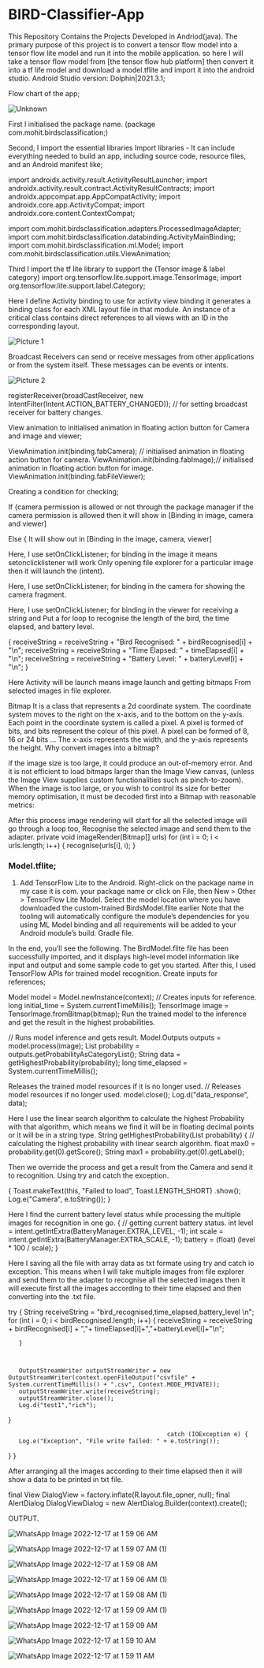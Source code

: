 # BIRD-Classifier-App
This Repository Contains the Projects Developed in Andriod(java).
The primary purpose of this project is to convert a tensor flow model into a tensor flow lite model and run it into the mobile application.
so here I will take a tensor flow model from [the tensor flow hub platform] then convert it into a tf life model and download a model.tflite and import it into the android studio.
Android Studio version: Dolphin|2021.3.1;

Flow chart of the app;


![Unknown](https://user-images.githubusercontent.com/85448730/208182382-7f77a356-25cc-4fe2-b03c-2310ffccdb37.png)

First I initialised the package name.
(package com.mohit.birdsclassification;) 


Second, I import the essential libraries Import libraries - It can include everything needed to build an app, including source code, resource files, and an Android manifest  like;



import androidx.activity.result.ActivityResultLauncher;
import androidx.activity.result.contract.ActivityResultContracts;
import androidx.appcompat.app.AppCompatActivity;
import androidx.core.app.ActivityCompat;
import androidx.core.content.ContextCompat;



import com.mohit.birdsclassification.adapters.ProcessedImageAdapter;
import com.mohit.birdsclassification.databinding.ActivityMainBinding;
import com.mohit.birdsclassification.ml.Model;
import com.mohit.birdsclassification.utils.ViewAnimation;


Third I import the tf lite library to support the (Tensor image & label category)
import org.tensorflow.lite.support.image.TensorImage;
import org.tensorflow.lite.support.label.Category;


Here I define Activity binding to use for activity view binding it generates a binding class for each XML layout file in that module. An instance of a critical class contains direct references to all views with an ID in the corresponding layout.

![Picture 1](https://user-images.githubusercontent.com/85448730/208182882-64c4163d-66e5-4f86-b3dd-909a7e6aac51.png)

Broadcast Receivers can send or receive messages from other applications or from the system itself. These messages can be events or intents.


![Picture 2](https://user-images.githubusercontent.com/85448730/208183134-b01b32c7-b861-4b16-b10b-9508af5467ea.png)


registerReceiver(broadCastReceiver, new IntentFilter(Intent.ACTION_BATTERY_CHANGED));  // for setting broadcast receiver for battery changes.

View animation to initialised animation in floating action button for 
Camera and image and viewer;



ViewAnimation.init(binding.fabCamera); // initialised animation in floating action button for camera.
ViewAnimation.init(binding.fabImage);// initialised animation in floating action button for image.
ViewAnimation.init(binding.fabFileViewer);


Creating a condition for checking;



If 
{camera permission is allowed or not through the package manager if the camera permission is allowed then it will show in [Binding in image, camera and viewer]

Else 
{
It will show out in [Binding in the image, camera, viewer]




Here, I use  setOnClickListener;
for binding in the image it means setonclicklistener will work 
Only opening file explorer for a particular image then it will launch the (intent).

Here, I use  setOnClickListener;
for binding in the camera for showing the camera fragment.



Here, I use  setOnClickListener;
for binding in the viewer for receiving a string and 
Put a for loop to recognise the length of the bird, the time elapsed, and battery level.



{
   receiveString = receiveString + "Bird Recognised: " + birdRecognised[i] + "\n";
   receiveString = receiveString + "Time Elapsed: " + timeElapsed[i] + "\n";
   receiveString = receiveString + "Battery Level: " + batteryLevel[i] + "\n";
}


  Here Activity will be launch means image launch and getting bitmaps 
From selected images in file explorer.


Bitmap
It is a class that represents a 2d coordinate system. The coordinate system moves to the right on the x-axis, and to the bottom on the y-axis. Each point in the coordinate system is called a pixel. A pixel is formed of bits, and bits represent the colour of this pixel. A pixel can be formed of 8, 16 or 24 bits ... The x-axis represents the width, and the y-axis represents the height.
Why convert images into a bitmap?



if the image size is too large, it could produce an out-of-memory error. And it is not efficient to load bitmaps larger than the Image View canvas, (unless the Image View supplies custom functionalities such as pinch-to-zoom).
When the image is too large, or you wish to control its size for better memory optimisation, it must be decoded first into a Bitmap with reasonable metrics:



After this process image rendering will start for all the selected image will go through a loop too, Recognise the selected image and send them to the adapter.
private void imageRender(Bitmap[] urls)
for (int i = 0; i < urls.length; i++) {
   recognise(urls[i], i);
}

### Model.tflite;
1. Add TensorFlow Lite to the Android.
Right-click on the package name in my case it is com. your package name or click on File, then New > Other > TensorFlow Lite Model. Select the model location where you have downloaded the custom-trained BirdsModel.flite earlier
Note that the tooling will automatically configure the module’s dependencies for you using ML Model binding and all requirements will be added to your Android module’s build. Gradle file.



 In the end, you’ll see the following. The BirdModel.flite file has been successfully imported, and it displays high-level model information like input and output and some sample code to get you started.
After this, I used TensorFlow APIs for trained model recognition.
Create inputs for references;



Model model = Model.newInstance(context);
// Creates inputs for reference.
long initial_time = System.currentTimeMillis();
TensorImage image = TensorImage.fromBitmap(bitmap);
Run the trained model to the inference and get the result in the highest probabilities.




// Runs model inference and gets result.
Model.Outputs outputs = model.process(image);
List<Category> probability = outputs.getProbabilityAsCategoryList();
String data = getHighestProbability(probability);
long time_elapsed = System.currentTimeMillis();
   
   

Releases the trained model resources if it is no longer used.
// Releases model resources if no longer used.
model.close();
Log.d("data_response", data);
   


Here I use the linear search algorithm to calculate the highest 
Probability with that algorithm, which means we find it will be in floating decimal points or it will be in a string type.
 String getHighestProbability(List<Category> probability) { // calculating the highest probability with linear search algorithm.
   float max0 = probability.get(0).getScore();
   String max1 = probability.get(0).getLabel();
   
   

Then we override the process and get a result from the 
Camera and send it to recognition.
Using try and catch the exception.

{
   Toast.makeText(this, "Failed to load", Toast.LENGTH_SHORT)
           .show();
   Log.e("Camera", e.toString());
}
   
   

Here I find the current battery level status while processing the multiple images for recognition in one go.
{ // getting current battery status.
   int level = intent.getIntExtra(BatteryManager.EXTRA_LEVEL, -1);
   int scale = intent.getIntExtra(BatteryManager.EXTRA_SCALE, -1);
   battery = (float) (level * 100 / scale);
}
   
   
   

Here I saving all the file with array data as txt formate using try and catch io exception.
This means when I will take multiple images from file explorer and send them to the adapter to recognise all the selected images then it will execute first all the images according to their time elapsed and then converting into the .txt file.

   
   
try {
       String receiveString = "bird_recognised,time_elapsed,battery_level \n";
       for (int i = 0; i < birdRecognised.length; i++) {
           receiveString = receiveString + birdRecognised[i] + ","+ timeElapsed[i]+","+batteryLevel[i]+"\n";

       }
                                                 
                                                 
                                                 
       OutputStreamWriter outputStreamWriter = new OutputStreamWriter(context.openFileOutput("csvfile" + System.currentTimeMillis() + ".csv", Context.MODE_PRIVATE));
       outputStreamWriter.write(receiveString);
       outputStreamWriter.close();
       Log.d("test1","rich");

   } 
        
                                                 
                                                 
                                                 
                                                 catch (IOException e) {
       Log.e("Exception", "File write failed: " + e.toString());
   }
}

                                                 

After arranging all the images according to their time elapsed then it will show a data to be printed in txt file.

final View DialogView = factory.inflate(R.layout.file_opner, null);
final AlertDialog DialogViewDialog = new AlertDialog.Builder(context).create();

OUTPUT.

![WhatsApp Image 2022-12-17 at 1 59 06 AM](https://user-images.githubusercontent.com/85448730/208184333-8e6249f8-fddd-46fc-b596-6a2f9afd37a4.jpeg)
                                                                                  
![WhatsApp Image 2022-12-17 at 1 59 07 AM (1)](https://user-images.githubusercontent.com/85448730/208184351-8df9effb-8e12-41a8-96f8-aeac27276fe2.jpeg)
                                                 
![WhatsApp Image 2022-12-17 at 1 59 08 AM](https://user-images.githubusercontent.com/85448730/208184361-611e6e98-f7c6-4192-a0d2-cc88a6b248a3.jpeg)
                                                 
![WhatsApp Image 2022-12-17 at 1 59 06 AM (1)](https://user-images.githubusercontent.com/85448730/208184367-aef4319b-970f-4fab-8d0e-4fe7cbaf8938.jpeg)
                                                 
![WhatsApp Image 2022-12-17 at 1 59 08 AM (1)](https://user-images.githubusercontent.com/85448730/208184368-cca05765-4566-4767-b989-667096ea2331.jpeg)
                                                 
![WhatsApp Image 2022-12-17 at 1 59 09 AM (1)](https://user-images.githubusercontent.com/85448730/208184372-3bb5ca66-f7b1-4577-9bde-e8d5b1feaf15.jpeg)
                                                 
![WhatsApp Image 2022-12-17 at 1 59 09 AM](https://user-images.githubusercontent.com/85448730/208184377-01f7d1c5-6fc8-4171-963b-37807f30452a.jpeg)
                                                 
![WhatsApp Image 2022-12-17 at 1 59 10 AM](https://user-images.githubusercontent.com/85448730/208184379-25a1fd40-b998-4a63-aba2-5bfd8743ca6b.jpeg)
                                                 
![WhatsApp Image 2022-12-17 at 1 59 11 AM](https://user-images.githubusercontent.com/85448730/208184382-ceccde1f-70d2-4eb8-9a62-e9d24ef0b4d6.jpeg)
